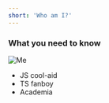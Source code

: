 ```yaml
---
short: 'Who am I?'
---
```


### What you need to know

![Me](/images/me.png)

- JS cool-aid
- TS fanboy
- Academia
